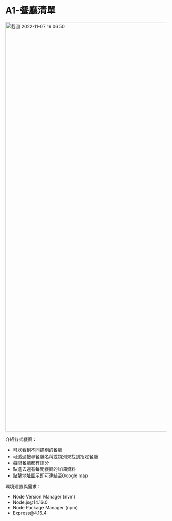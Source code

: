 # A1-餐廳清單
<img width="1280" alt="截圖 2022-11-07 16 06 50" src="https://user-images.githubusercontent.com/83625584/200481651-998834c9-999e-4da5-95cf-f9517e45b817.png">

介紹各式餐廳：

<ul>
  <li>可以看到不同類別的餐廳</li>
  <li>可透過搜尋餐廳名稱或類別來找到指定餐廳</li>
  <li>每間餐廳都有評分</li>
  <li>點進去還有每間餐廳的詳細資料</li>
  <li>點擊地址圖示即可連結至Google map</li>
</ul>

環境建置與需求：

<ul>
  <li>Node Version Manager (nvm)</li>
  <li>Node.js@14.16.0</li>
  <li>Node Package Manager (npm)</li>
  <li>Express@4.16.4</li>
</ul>
